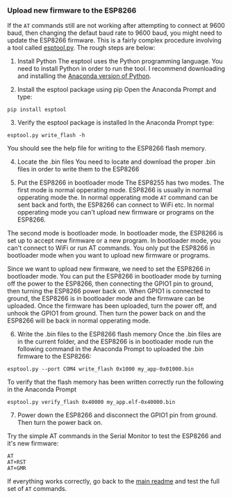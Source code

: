 ### Upload new firmware to the ESP8266

If the ```AT``` commands still are not working after attempting to connect at 9600 baud, then changing the defaut baud rate to 9600 baud, you might need to update the ESP8266 firmware. This is a fairly complex procedure involving a tool called [esptool.py](https://github.com/espressif/esptool). The rough steps are below:

1. Install Python
The esptool uses the Python programming language. You need to install Python in order to run the tool. I recommend downloading and installing the [Anaconda version of Python](https://www.anaconda.com/download).

2. Install the esptool package using pip
Open the Anaconda Prompt and type:

```
pip install esptool
```

3. Verify the esptool package is installed
In the Anaconda Prompt type:

```
esptool.py write_flash -h
```

You should see the help file for writing to the ESP8266 flash memory.

4. Locate the .bin files
You need to locate and download the proper .bin files in order to write them to the ESP8266

5. Put the ESP8266 in bootloader mode
The ESP8255 has two modes. The first mode is normal opperating mode. ESP8266 is usually in normal opperating mode the. In normal opperating mode ```AT``` command can be sent back and forth, the ESP8266 can connect to WiFi etc. In normal opperating mode you can't upload new firmware or programs on the ESP8266. 

The second mode is bootloader mode. In bootloader mode, the ESP8266 is set up to accept new firmware or a new program. In bootloader mode, you can't connect to WiFi or run AT commands. You only put the ESP8266 in bootloader mode when you want to upload new firmware or programs. 

Since we want to upload new firmware, we need to set the ESP8266 in bootloader mode. You can put the ESP8266 in bootloader mode by turning off the power to the ESP8266, then connecting the GPIO1 pin to ground, then turning the ESP8266 power back on. When GPIO1 is connected to ground, the ESP8266 is in bootloader mode and the firmware can be uploaded. Once the firmware has been uploaded, turn the power off, and unhook the GPIO1 from ground. Then turn the power back on and the ESP8266 will be back in normal opperating mode.

6. Write the .bin files to the ESP8266 flash memory
Once the .bin files are in the current folder, and the ESP8266 is in bootloader mode run the following command in the Anaconda Prompt to uploaded the .bin firmware to the ESP8266:

```
esptool.py --port COM4 write_flash 0x1000 my_app-0x01000.bin
```

To verify that the flash memory has been written correctly run the following in the Anaconda Prompt

```
esptool.py verify_flash 0x40000 my_app.elf-0x40000.bin
```

7. Power down the ESP8266 and disconnect the GPIO1 pin from ground. Then turn the power back on. 

Try the simple AT commands in the Serial Monitor to test the ESP8266 and it's new firmware:

```
AT
AT+RST
AT+GMR
```

If everything works correctly, go back to the [main readme](../README.md) and test the full set of ```AT``` commands.
